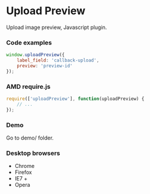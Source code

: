 # Upload Preview

Upload image preview, Javascript plugin.


### Code examples
``` js
window.uploadPreview({
    label_field: 'callback-upload',
    preview: 'preview-id'
});
```

### AMD require.js
``` js
require(['uploadPreview'], function(uploadPreview) {
    // ...
});
```

### Demo
Go to demo/ folder.

### Desktop browsers
- Chrome
- Firefox
- IE7 +
- Opera